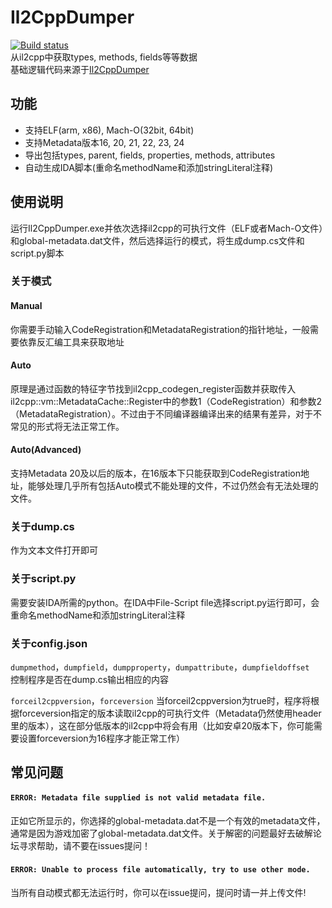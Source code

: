 # Il2CppDumper
[![Build status](https://ci.appveyor.com/api/projects/status/anhqw33vcpmp8ofa?svg=true)](https://ci.appveyor.com/project/Perfare/il2cppdumper/branch/master/artifacts)  
从il2cpp中获取types, methods, fields等等数据  
基础逻辑代码来源于[Il2CppDumper](https://github.com/Jumboperson/Il2CppDumper)  

## 功能
* 支持ELF(arm, x86), Mach-O(32bit, 64bit)
* 支持Metadata版本16, 20, 21, 22, 23, 24
* 导出包括types, parent, fields, properties, methods, attributes
* 自动生成IDA脚本(重命名methodName和添加stringLiteral注释)

## 使用说明
运行Il2CppDumper.exe并依次选择il2cpp的可执行文件（ELF或者Mach-O文件）和global-metadata.dat文件，然后选择运行的模式，将生成dump.cs文件和script.py脚本

### 关于模式
#### Manual
你需要手动输入CodeRegistration和MetadataRegistration的指针地址，一般需要依靠反汇编工具来获取地址
#### Auto
原理是通过函数的特征字节找到il2cpp_codegen_register函数并获取传入il2cpp::vm::MetadataCache::Register中的参数1（CodeRegistration）和参数2（MetadataRegistration）。不过由于不同编译器编译出来的结果有差异，对于不常见的形式将无法正常工作。
#### Auto(Advanced)
支持Metadata 20及以后的版本，在16版本下只能获取到CodeRegistration地址，能够处理几乎所有包括Auto模式不能处理的文件，不过仍然会有无法处理的文件。

### 关于dump.cs
作为文本文件打开即可

### 关于script.py
需要安装IDA所需的python。在IDA中File-Script file选择script.py运行即可，会重命名methodName和添加stringLiteral注释

### 关于config.json
`dumpmethod`，`dumpfield`，`dumpproperty`，`dumpattribute`，`dumpfieldoffset`  
控制程序是否在dump.cs输出相应的内容  

`forceil2cppversion`，`forceversion` 
当forceil2cppversion为true时，程序将根据forceversion指定的版本读取il2cpp的可执行文件（Metadata仍然使用header里的版本），这在部分低版本的il2cpp中将会有用（比如安卓20版本下，你可能需要设置forceversion为16程序才能正常工作）  

## 常见问题
#### `ERROR: Metadata file supplied is not valid metadata file.`  
正如它所显示的，你选择的global-metadata.dat不是一个有效的metadata文件，通常是因为游戏加密了global-metadata.dat文件。关于解密的问题最好去破解论坛寻求帮助，请不要在issues提问！  

#### `ERROR: Unable to process file automatically, try to use other mode.`  
当所有自动模式都无法运行时，你可以在issue提问，提问时请一并上传文件!
